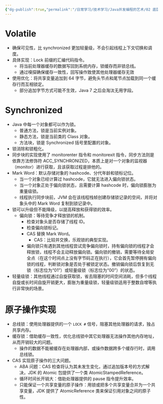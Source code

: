 ```yaml
---
{"dg-publish":true,"permalink":"/日常学习/技术学习/Java并发编程的艺术/02 底层实现原理/","noteIcon":"1","created":"2023-07-16T16:34:01.805+08:00","updated":"2023-07-20T16:12:54.445+08:00"}
---
```



# Volatile

-   确保可见性，比 synchronized 更加轻量级，不会引起线程上下文切换和调度。
-   具体实现：Lock 前缀的汇编代码指令。
    -   将当前处理器缓存的数据写回到系统内存，锁缓存而非锁总线。
    -   通过嗅探确保缓存一致性，回写操作致使其他处理器缓存无效
-   使用优化：将共享变量追加到 64 字节，避免头节点和尾节点加载到同一个缓存行而互相锁定。
    -   部分追加字节方式可能不生效，Java 7 之后会淘汰无用字段。

# Synchronized

-   Java 中每一个对象都可以作为锁。
    -   普通方法，锁是当前实例对象。
    -   静态方法，锁是当前类的 Class 对象。
    -   方法块，锁是 Synchronized 括号里配置的对象。
-   锁消除和锁粗化。
-   同步块的实现使用了 monitorenter 指令和 monitorexit 指令，同步方法则是依靠方法修饰符 ACC_SYNCHRONIZED，本质上是对一个对象的监视器（monitor）进行获取，且该获取过程是排他的。
-   Mark Word：默认存储对象的 hashcode、分代年龄和锁标记位。
    -   当一个对象已经计算过 hashcode，它就无法进入偏向锁状态。
    -   当一个对象正处于偏向锁状态，且需要计算 hashcode 时，偏向锁膨胀为重量级锁。
    -   线程执行同步块前，JVM 会在该线程栈帧创建存储锁记录的空间，并将对象头中的 Mark Word 复制到锁记录中。
-   锁可以升级但不能降级，以提高释放和获得锁的效率。
    -   偏向锁：等待竞争才释放锁的机制。
        -   检查对象头是否存储了线程 ID。
        -   检查偏向锁标记。
        -   CAS 替换 Mark Word。
            -   CAS：比较并交换，乐观锁的典型实现。
        -   偏向锁只有遇到其他线程尝试竞争偏向锁时，持有偏向锁的线程才会释放锁，线程不会主动释放偏向锁。偏向锁的撤销，需要等待全局安全点（在这个时间点上没有字节码正在执行），它会首先暂停拥有偏向锁的线程，判断锁对象是否处于被锁定状态。撤销偏向锁后恢复到无锁（标志位为“01”）或轻量级锁（标志位为“00”）的状态。
-   轻量级锁：其他线程通过自旋获取锁，省去阻塞的时间空间消耗，但多个线程自旋或长时间自旋开销更大，膨胀为重量级锁，轻量级锁适用于整数自增等执行非常快的场景。

# 原子操作实现

-   总线锁：使用处理器提供的一个 `LOCK #` 信号，阻塞其他处理器的请求，独占共享内存。
-   缓存锁：借助缓存一致性，优化总线锁中其它处理器无法操作其他内存地址，从而开销较大的问题。
    -   操作的数据不能被缓存在处理器内部，或操作数据跨多个缓存行时，调用总线锁。
-   CAS 实现原子操作的三大问题。
    -   ABA 问题：CAS 检查将认为其未发生变化，通过追加版本号的方式解决，JDK 的 Atomic 包提供了一个类 AtomicStampedReference。
    -   循环时间长开销大：借助处理器提供的 pause 指令提升效率。
    -   只能保证一个共享变量的原子操作：用锁或把多个共享变量合并为一个共享变量，JDK 提供了 AtomicReference 类来保证引用对象之间的原子性。
